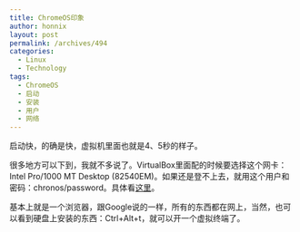 ```yaml
---
title: ChromeOS印象
author: honnix
layout: post
permalink: /archives/494
categories:
  - Linux
  - Technology
tags:
  - ChromeOS
  - 启动
  - 安装
  - 用户
  - 网络
---
```

启动快，的确是快，虚拟机里面也就是4、5秒的样子。

很多地方可以下到，我就不多说了。VirtualBox里面配的时候要选择这个网卡：Intel Pro/1000 MT Desktop (82540EM)。如果还是登不上去，就用这个用户和密码：chronos/password。具体看<a title="ChromeOS" href="http://geeklad.com/download-the-google-chrome-os-virtual-machine" target="_blank">这里</a>。

基本上就是一个浏览器，跟Google说的一样，所有的东西都在网上，当然，也可以看到硬盘上安装的东西：Ctrl+Alt+t，就可以开一个虚拟终端了。